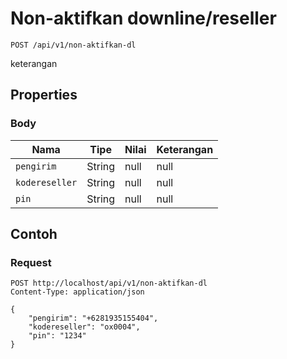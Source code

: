 # Non-aktifkan downline/reseller
```http
POST /api/v1/non-aktifkan-dl
```
keterangan
## Properties
### Body
Nama | Tipe | Nilai | Keterangan
--- | --- | --- | ---
<code>pengirim</code> | String | null | null
<code>kodereseller</code> | String | null | null
<code>pin</code> | String | null | null
## Contoh
### Request
```http
POST http://localhost/api/v1/non-aktifkan-dl
Content-Type: application/json

{
    "pengirim": "+6281935155404",
    "kodereseller": "ox0004",
    "pin": "1234"
}


```
